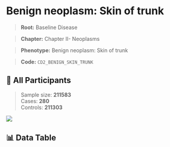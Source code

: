 # Benign neoplasm: Skin of trunk

> **Root:** Baseline Disease  

> **Chapter:** Chapter II- Neoplasms  

> **Phenotype:** Benign neoplasm: Skin of trunk  

> **Code:** `CD2_BENIGN_SKIN_TRUNK`

## 🧪 All Participants  
> Sample size: **211583**  
> Cases: **280**  
> Controls: **211303**
<img src="/Sensitive/Figures/ALL/Baseline/CD2_BENIGN_SKIN_TRUNK.png"/>

## 📊 Data Table
<CsvTableMRF src="/Sensitive/Data/ALL/Baseline/LG_CD2_BENIGN_SKIN_TRUNK.csv"/>

